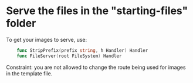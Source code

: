 # Serve the files in the "starting-files" folder

To get your images to serve, use:

```Go
    func StripPrefix(prefix string, h Handler) Handler
    func FileServer(root FileSystem) Handler
```

Constraint: you are not allowed to change the route being used for images in the template file.
